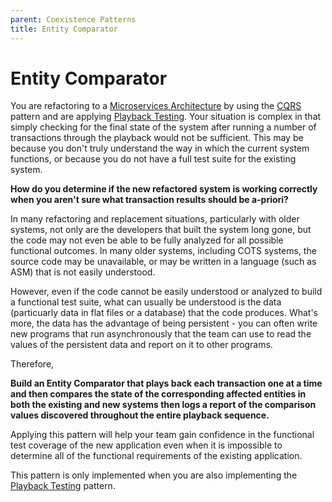 ```yaml
---
parent: Coexistence Patterns
title: Entity Comparator
---
```

# Entity Comparator

You are refactoring to a [Microservices Architecture](../Microservices/Microservices-Architecture.md) by using the [CQRS]() pattern and are applying [Playback Testing](Playback-Testing.md).  Your situation is complex in that simply checking for the final state of the system after running a number of transactions through the playback would not be sufficient.  This may be because you don't truly understand the way in which the current system functions, or because you do not have a full test suite for the existing system.  

**How do you determine if the new refactored system is working correctly when you aren't sure what transaction results should be a-priori?**

In many refactoring and replacement situations, particularly with older systems, not only are the developers that built the system long gone, but the code may not even be able to be fully analyzed for all possible functional outcomes.  In many older systems, including COTS systems, the source code may be unavailable, or may be written in a language (such as ASM) that is not easily understood.

However, even if the code cannot be easily understood or analyzed to build a functional test suite, what can usually be understood is the data (particuarly data in flat files or a database) that the code produces.  What's more, the data has the advantage of being persistent - you can often write new programs that run asynchronously that the team can use to read the values of the persistent data and report on it to other programs.  

Therefore,

**Build an Entity Comparator that plays back each transaction one at a time and then compares the state of the corresponding affected entities in both the existing and new systems then logs a report of the comparison values discovered throughout the entire playback sequence.**

Applying this pattern will help your team gain confidence in the functional test coverage of the new application even when it is impossible to determine all of the functional requirements of the existing application.  

This pattern is only implemented when you are also implementing the [Playback Testing](Playback-Testing.md) pattern. 
